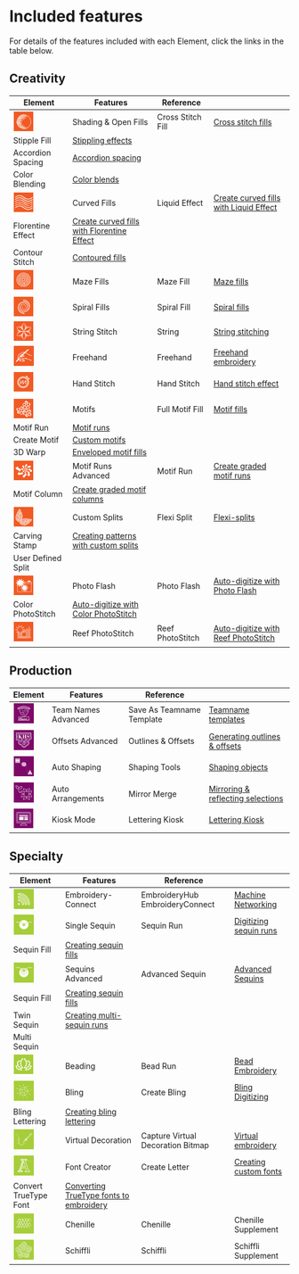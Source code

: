 # Included features

For details of the features included with each Element, click the links in the table below.

## Creativity

| Element                                                                    | Features                                                                                                         | Reference         |                                                                                                          |
| -------------------------------------------------------------------------- | ---------------------------------------------------------------------------------------------------------------- | ----------------- | -------------------------------------------------------------------------------------------------------- |
| ![shading_and_open_fills00001.png](assets/shading_and_open_fills00001.png) | Shading & Open Fills                                                                                             | Cross Stitch Fill | [Cross stitch fills](../../Decorative/specialty/Cross_stitch_fills)                                      |
| Stipple Fill                                                               | [Stippling effects](../../Decorative/specialty/Stippling_effects)                                                |                   |                                                                                                          |
| Accordion Spacing                                                          | [Accordion spacing](../../Decorative/specialty/Accordion_spacing)                                                |                   |                                                                                                          |
| Color Blending                                                             | [Color blends](../../Decorative/specialty/Color_blends)                                                          |                   |                                                                                                          |
| ![curved_fills00002.png](assets/curved_fills00002.png)                     | Curved Fills                                                                                                     | Liquid Effect     | [Create curved fills with Liquid Effect](../../Decorative/curves/Create_curved_fills_with_Liquid_Effect) |
| Florentine Effect                                                          | [Create curved fills with Florentine Effect](../../Decorative/curves/Create_curved_fills_with_Florentine_Effect) |                   |                                                                                                          |
| Contour Stitch                                                             | [Contoured fills](../../Decorative/curves/Contoured_fills)                                                       |                   |                                                                                                          |
| ![mazefill00003.png](assets/mazefill00003.png)                             | Maze Fills                                                                                                       | Maze Fill         | [Maze fills](../../Decorative/specialty/Maze_fills)                                                      |
| ![spiral_fills00004.png](assets/spiral_fills00004.png)                     | Spiral Fills                                                                                                     | Spiral Fill       | [Spiral fills](../../Decorative/curves/Spiral_fills)                                                     |
| ![StringStitch00005.png](assets/StringStitch00005.png)                     | String Stitch                                                                                                    | String            | [String stitching](../../Decorative/specialty/String_stitching)                                          |
| ![Freehand00006.png](assets/Freehand00006.png)                             | Freehand                                                                                                         | Freehand          | [Freehand embroidery](../../Decorative/specialty/Freehand_embroidery)                                    |
| ![handstitch00007.png](assets/handstitch00007.png)                         | Hand Stitch                                                                                                      | Hand Stitch       | [Hand stitch effect](../../Decorative/specialty/Hand_stitch_effect)                                      |
| ![Motifs00008.png](assets/Motifs00008.png)                                 | Motifs                                                                                                           | Full Motif Fill   | [Motif fills](../../Decorative/motifs/Motif_fills)                                                       |
| Motif Run                                                                  | [Motif runs](../../Decorative/motifs/Motif_runs)                                                                 |                   |                                                                                                          |
| Create Motif                                                               | [Custom motifs](../../Decorative/motifs/Custom_motifs)                                                           |                   |                                                                                                          |
| 3D Warp                                                                    | [Enveloped motif fills](../../Decorative/motifs/Enveloped_motif_fills)                                           |                   |                                                                                                          |
| ![MotifRunsAdvanced00009.png](assets/MotifRunsAdvanced00009.png)           | Motif Runs Advanced                                                                                              | Motif Run         | [Create graded motif runs](../../Decorative/motifs/Create_graded_motif_runs)                             |
| Motif Column                                                               | [Create graded motif columns](../../Decorative/motifs/Create_graded_motif_columns)                               |                   |                                                                                                          |
| ![custom_splits00010.png](assets/custom_splits00010.png)                   | Custom Splits                                                                                                    | Flexi Split       | [Flexi-splits](../../Decorative/curves/Flexi-splits)                                                     |
| Carving Stamp                                                              | [Creating patterns with custom splits](../../Decorative/patterns/Creating_patterns_with_custom_splits)           |                   |                                                                                                          |
| User Defined Split                                                         |                                                                                                                  |                   |                                                                                                          |
| ![PhotoFlash00011.png](assets/PhotoFlash00011.png)                         | Photo Flash                                                                                                      | Photo Flash       | [Auto-digitize with Photo Flash](../../Automatic/automatic/Auto-digitize_with_Photo_Flash)               |
| Color PhotoStitch                                                          | [Auto-digitize with Color PhotoStitch](../../Automatic/automatic/Auto-digitize_with_Color_PhotoStitch)           |                   |                                                                                                          |
| ![reefphotostitch00012.png](assets/reefphotostitch00012.png)               | Reef PhotoStitch                                                                                                 | Reef PhotoStitch  | [Auto-digitize with Reef PhotoStitch](../../Automatic/automatic/Auto-digitize_with_Reef_PhotoStitch)     |

## Production

| Element                                                            | Features            | Reference                 |                                                                                                   |
| ------------------------------------------------------------------ | ------------------- | ------------------------- | ------------------------------------------------------------------------------------------------- |
| ![team_name_advanced00013.png](assets/team_name_advanced00013.png) | Team Names Advanced | Save As Teamname Template | [Teamname templates](../../Lettering/lettering_names/Teamname_templates)                          |
| ![offsets_advanced00014.png](assets/offsets_advanced00014.png)     | Offsets Advanced    | Outlines & Offsets        | [Generating outlines & offsets](../../Modifying/productivity/Generating_outlines_offsets)         |
| ![autoshaping00015.png](assets/autoshaping00015.png)               | Auto Shaping        | Shaping Tools             | [Shaping objects](../../Modifying/reshape/Shaping_objects)                                        |
| ![auto_arrangements00016.png](assets/auto_arrangements00016.png)   | Auto Arrangements   | Mirror Merge              | [Mirroring & reflecting selections](../../Modifying/productivity/Mirroring_reflecting_selections) |
| ![kiosk_mode00017.png](assets/kiosk_mode00017.png)                 | Kiosk Mode          | Lettering Kiosk           | [Lettering Kiosk](../../Lettering/lettering_kiosk/Lettering_Kiosk)                                |

## Specialty

| Element                                                            | Features                                                                                                            | Reference                         |                                                                                 |
| ------------------------------------------------------------------ | ------------------------------------------------------------------------------------------------------------------- | --------------------------------- | ------------------------------------------------------------------------------- |
| ![EmbroideryConnect00018.png](assets/EmbroideryConnect00018.png)   | Embroidery- Connect                                                                                                 | EmbroideryHub EmbroideryConnect   | [Machine Networking](../../Production/network/Machine_Networking)               |
| ![SingleSequin00019.png](assets/SingleSequin00019.png)             | Single Sequin                                                                                                       | Sequin Run                        | [Digitizing sequin runs](../../Applied/sequin_basics/Digitizing_sequin_runs)    |
| Sequin Fill                                                        | [Creating sequin fills](../../Applied/sequin_advanced/Creating_sequin_fills)                                        |                                   |                                                                                 |
| ![sequins_advanced00020.png](assets/sequins_advanced00020.png)     | Sequins Advanced                                                                                                    | Advanced Sequin                   | [Advanced Sequins](../../Applied/sequin_advanced/Advanced_Sequins)              |
| Sequin Fill                                                        | [Creating sequin fills](../../Applied/sequin_advanced/Creating_sequin_fills)                                        |                                   |                                                                                 |
| Twin Sequin                                                        | [Creating multi-sequin runs](../../Applied/sequin_basics/Creating_multi-sequin_runs)                                |                                   |                                                                                 |
| Multi Sequin                                                       |                                                                                                                     |                                   |                                                                                 |
| ![beading00021.png](assets/beading00021.png)                       | Beading                                                                                                             | Bead Run                          | [Bead Embroidery](../../Applied/beading/Bead_Embroidery)                        |
| ![bling00022.png](assets/bling00022.png)                           | Bling                                                                                                               | Create Bling                      | [Bling Digitizing](../../Applied/bling/Bling_Digitizing)                        |
| Bling Lettering                                                    | [Creating bling lettering](../../Applied/bling/Creating_bling_lettering)                                            |                                   |                                                                                 |
| ![virtual_decoration00023.png](assets/virtual_decoration00023.png) | Virtual Decoration                                                                                                  | Capture Virtual Decoration Bitmap | [Virtual embroidery](../../Applied/mixed/Virtual_embroidery)                    |
| ![alphabet_creator00024.png](assets/alphabet_creator00024.png)     | Font Creator                                                                                                        | Create Letter                     | [Creating custom fonts](../../Lettering/lettering_custom/Creating_custom_fonts) |
| Convert TrueType Font                                              | [Converting TrueType fonts to embroidery](../../Lettering/lettering_custom/Converting_TrueType_fonts_to_embroidery) |                                   |                                                                                 |
| ![chenille00025.png](assets/chenille00025.png)                     | Chenille                                                                                                            | Chenille                          | Chenille Supplement                                                             |
| ![schiffli00026.png](assets/schiffli00026.png)                     | Schiffli                                                                                                            | Schiffli                          | Schiffli Supplement                                                             |
